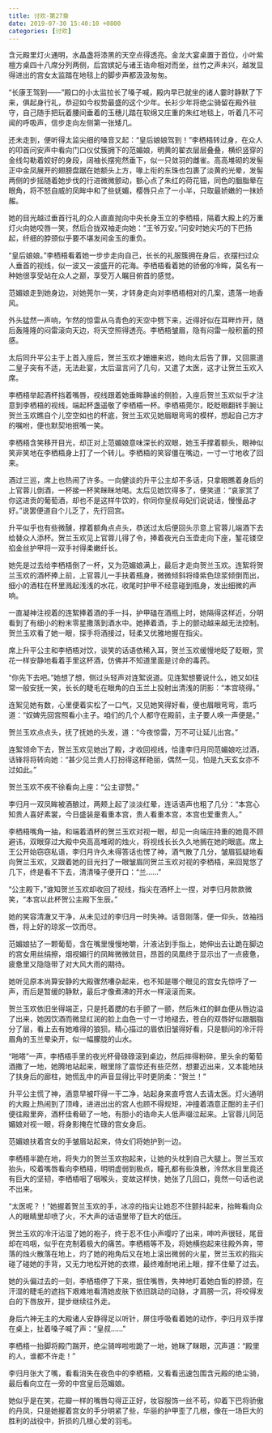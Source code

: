 ```yaml
---
title: 讨欢-第27章
date: 2019-07-30 15:40:10 +0800
categories: [讨欢]
---
```


含元殿里灯火通明，水晶盏将漆黑的天空点得透亮。金龙大宴桌置于首位，小叶紫檀方桌四十八席分列两侧，后宫嫔妃与诸王诰命相对而坐，丝竹之声未兴，越发显得进出的宫女太监踏在地毯上的脚步声都汲汲匆匆。

“长康王驾到——”殿口的小太监拉长了嗓子喊，殿内早已就坐的诸人霎时静默了下来，俱起身行礼，恭迎如今权势最盛的这个少年。长衫少年将绝尘骑留在殿外驻守，自己随手把玩着腰间垂着的玉穗儿踏在软绵又庄重的朱红地毯上，听着几不可闻的呼吸声，信步走向左侧第一张矮几。

还未走到，便听得太监尖细的嗓音又起：“皇后娘娘驾到！”李栖梧转过身，在众人的叩首问安声中看向门口仪仗簇拥下的范媚娘，明黄的翟衣层层叠叠，横织竖穿的金线勾勒着姣好的身段，阔袖长摆宛然垂下，似一只敛羽的雌雀。高高堆砌的发髻正中金凤展开的翅膀盘踞在她额头上方，喙上衔的东珠也包裹了淡黄的光晕，发髻两侧的步摇随着她步伐的行进微微颤动，额心点了朱红的荷花钿，同色的胭脂晕在眼角，将不怒自威的凤眸中和了些妩媚，樱唇只点了一小半，只取最娇嫩的一抹娇赧。

她的目光越过垂首行礼的众人直直抛向中央长身玉立的李栖梧，隔着大殿上的万重灯火向她咬唇一笑，然后合拢双袖走向她：“王爷万安。”问安时她尖巧的下巴扬起，纤细的脖颈似乎要不堪发间金玉的重负。

“皇后娘娘。”李栖梧看着她一步步走向自己，长长的礼服簇拥在身后，衣摆扫过众人垂首的视线，似一波又一波盛开的花海。李栖梧看着她的骄傲的冷眸，莫名有一种她很享受站在众人之巅，享受万人瞩目俯首的感觉。

范媚娘走到她身边，对她莞尔一笑，才转身走向对李栖梧相对的几案，遗落一地香风。

外头猛然一声响，乍然的惊雷从乌青色的天空中劈下来，近得好似在耳畔炸开，随后轰隆隆的闷雷滚向天边，将天空照得透亮。李栖梧皱眉，隐有闷雷一般积蓄的预感。

太后同升平公主于上首入座后，贺兰玉欢才姗姗来迟，她向太后告了罪，又回禀道二皇子突有不适，无法赴宴，太后温言问了几句，又遣了太医，这才让贺兰玉欢入席。

李栖梧举起酒杯挡着嘴唇，视线跟着她垂眸静谧的侧脸，入座后贺兰玉欢似乎才注意到李栖梧的视线，端起杯盏遥敬了李栖梧一杯。李栖梧莞尔，眨眨眼翻转手腕让贺兰玉欢瞧自个儿空空如也的杯底，贺兰玉欢见她眉眼弯弯的模样，想起自己方才的嘱咐，便也默契地抿嘴一笑。

李栖梧含笑移开目光，却正对上范媚娘意味深长的双眼，她玉手撑着额头，眼神似笑非笑地在李栖梧身上打了一个转儿。李栖梧的笑容僵在嘴边，一寸一寸地收了回来。

酒过三巡，席上也热闹了许多。一向健谈的升平公主却不多话，只拿眼瞧着身后的上官蓉儿倒酒，一杯接一杯笑眯眯地喝。太后见她饮得多了，便笑道：“哀家赏了你这进贡的葡萄酒，却也不是这样牛饮的，你同你皇叔母妃们说说话，慢慢品才好。”说罢便道自个儿乏了，先行回宫。

升平似乎也有些微醺，撑着额角点点头，恭送过太后便回头示意上官蓉儿端酒下去给替众人添杯。贺兰玉欢见上官蓉儿得了令，捧着夜光白玉壶走向下座，錾花镂空掐金丝护甲将一双手衬得柔嫩纤长。

她先是过去给李栖梧倒了一杯，又为范媚娘满上，最后才走向贺兰玉欢。连絮将贺兰玉欢的酒杯捧上前，上官蓉儿一手扶着瓶身，微微倾斜将绛紫色琼浆倾倒而出，细小的酒柱在杯里溅起浅浅的水花，收尾时护甲不经意碰到瓶身，发出细微的声响。

一直凝神注视着的连絮捧着酒的手一抖，护甲磕在酒瓶上时，她隔得这样近，分明看到了有细小的粉末零星撒落到酒水中。她捧着酒，手上的颤动越来越无法控制。贺兰玉欢看了她一眼，探手将酒接过，轻柔又优雅地握在指尖。

席上升平公主和李栖梧对饮，谈笑的话语依稀入耳，贺兰玉欢缓慢地眨了眨眼，赏花一样安静地看着手里这杯酒，仿佛并不知道里面是讨命的毒药。

“你先下去吧。”她想了想，侧过头轻声对连絮说道。见连絮想要说什么，她又如往常一般安抚一笑，长长的睫毛在眼角的白玉兰上投射出清浅的阴影：“本宫晓得。”

连絮见她有数，心里便着实松了一口气，又见她笑得好看，便也眉眼弯弯，乖巧道：“奴婢先回宫照看小主子。咱们的几个人都守在殿前，主子要人唤一声便是。”

贺兰玉欢点点头，抚了抚她的头发，道：“今夜惊雷，万不可让延儿出宫。”

连絮领命下去，贺兰玉欢见她出了殿，才收回视线，恰逢李归月同范媚娘吃过酒，话锋将将转向她：“甚少见兰贵人打扮得这样艳丽，偶然一见，怕是九天玄女亦不过如此。”

贺兰玉欢不疾不徐看向上座：“公主谬赞。”

李归月一双凤眸被酒酿过，两颊上起了淡淡红晕，连话语声也粗了几分：“本宫心知贵人喜好素裳，今日盛装是看重本宫，贵人看重本宫，本宫也爱重贵人。”

李栖梧嘴角一抽，和端着酒杯的贺兰玉欢对视一眼，却见一向端庄持重的她竟不顾避讳，双眼穿过大殿中央高高堆砌的烛火，将视线长长久久地搁在她的眼底。席上王公开始窃窃私语，李归月许久未得答话也愣了神，酒气散了几分，皱眉狐疑地看向贺兰玉欢，又跟着她的目光扫了一眼皱眉同贺兰玉欢对视的李栖梧，来回晃悠了几下，终是看不下去，清清嗓子便开口：“兰……”

“公主殿下，”谁知贺兰玉欢却收回了视线，指尖在酒杯上一捏，对李归月款款微笑，“本宫以此杯贺公主殿下生辰。”

她的笑容清澈又干净，从未见过的李归月一时失神。话音刚落，便一仰头，敛袖挡唇，将上好的琼浆一饮而尽。

范媚娘拈了一颗葡萄，含在嘴里慢慢地嚼，汁液沾到手指上，她伸出去让跪在脚边的宫女用丝绢擦，烟视媚行的凤眸微微敛目，昂首的凤凰终于显示出了一点疲惫，疲惫里又隐隐带了对大风大雨的期待。

她听见原本尚算安静的大殿骤然嘈杂起来，也不知是哪个眼见的宫女先惊呼了一声，而后是暂缓的静默，最后才像煮沸的开水一样滚滚而来。

贺兰玉欢依旧坐得端正，只是托着腮的右手颤了一颤，然后朱红的鲜血便从唇边溢了出来，她因饮酒而微显红润的脸上血色一寸一寸地褪去，苍白的双唇好似跟胭脂分了层，看上去有她难得的狼狈。精心描过的眉依旧皱得好看，只是额间的冷汗将眉角的玉兰晕染开，似一幅朦胧的山水。

“啪嗒”一声，李栖梧手里的夜光杯骨碌碌滚到桌边，然后摔得粉碎，里头余的葡萄酒撒了一地，她腾地站起来，眼里除了震惊还有些茫然，想要迈出来，又本能地扶了扶身后的廊柱，她慌乱中的声音显得比平时更阴柔：“贺兰！”

升平公主慌了神，酒意早被吓得一干二净，站起身来直呼宫人去请太医。灯火通明的大殿上热闹到了顶峰，进进出出的宫人也顾不得规矩，冲撞着酒意正酣的主子们便往殿里奔，酒杯佳肴砸了一地，有胆小的诰命夫人低声啜泣起来。上官蓉儿同范媚娘对视一眼，将身影掩在忙碌的宫女身后。

范媚娘扶着宫女的手皱眉站起来，侍女们将她护到一边。

李栖梧半跪在地，将失力的贺兰玉欢抱起来，让她的头枕到自己大腿上。贺兰玉欢抬头，咬着嘴唇看向李栖梧，明明虚弱到极点，瞳孔都有些涣散，泠然水目里竟还有巨大的坚韧，李栖梧咽了咽喉头，变故这样快，她张了几回口，竟然一句话也说不出来。

“太医呢？！”她握着贺兰玉欢的手，冰凉的指尖让她忍不住颤抖起来，抬眸看向众人的眼睛里却喷了火，不大声的话语里带了巨大的低压。

贺兰玉欢的冷汗沾湿了她的袍子，终于忍不住小声嘤咛了出来，呻吟声很轻，尾音却在呜咽，似乎在克制着极大的痛苦。李栖梧等不及，将她横抱起来往殿外奔，带落的烛火散落在地上，灼了她的袍角后又在地上滚出微弱的火星，贺兰玉欢的指尖碰了碰她的手背，又无力地松开她的衣襟，最终难耐地闭上眼，撑不住晕了过去。

她的头偏过去的一刻，李栖梧停了下来，抿住嘴唇，失神地盯着她白皙的脖颈，在汗湿的睫毛的遮挡下艰难地看清她皮肤下依旧跳动的动脉，才肩膀一沉，将咬得发白的下唇放开，提步继续往外走。

身后六神无主的大殿诸人安静得足以听针，屏住呼吸看着她的动作，李归月双手撑在桌上，扯着嗓子喊了声：“皇叔……”

李栖梧一抬脚将殿门踹开，绝尘骑哗啦啦跪了一地，她眯了眯眼，沉声道：“殿里的人，谁都不许走！”

李归月张大了嘴，看看消失在夜色中的李栖梧，又看看迅速包围含元殿的绝尘骑，最后看向立在一旁的中宫皇后范媚娘。

她似乎是在笑，花瓣一样的嘴唇勾得正正好，妆容服饰一丝不苟，仰着下巴将骄傲的丹凤，只是她握着宫女的手分明紧了些，华丽的护甲歪了几根，像在一场巨大的胜利的战役中，折损的几根心爱的羽毛。

